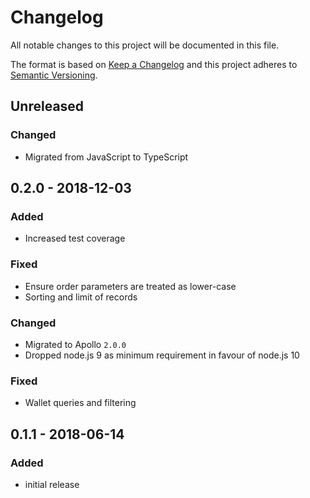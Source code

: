 # Changelog

All notable changes to this project will be documented in this file.

The format is based on [Keep a Changelog](http://keepachangelog.com/en/1.0.0/)
and this project adheres to [Semantic Versioning](http://semver.org/spec/v2.0.0.html).

## Unreleased

### Changed

-   Migrated from JavaScript to TypeScript

## 0.2.0 - 2018-12-03

### Added

-   Increased test coverage

### Fixed

-   Ensure order parameters are treated as lower-case
-   Sorting and limit of records

### Changed

-   Migrated to Apollo `2.0.0`
-   Dropped node.js 9 as minimum requirement in favour of node.js 10

### Fixed

-   Wallet queries and filtering

## 0.1.1 - 2018-06-14

### Added

-   initial release
